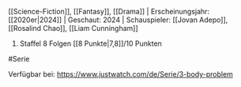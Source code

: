 
[[Science-Fiction]], [[Fantasy]], [[Drama]] | Erscheinungsjahr: [[2020er|2024]] | Geschaut: 2024 | Schauspieler: [[Jovan Adepo]], [[Rosalind Chao]], [[Liam Cunningham]]

1. Staffel 8 Folgen [[8 Punkte|7,8]]/10 Punkten


#Serie

Verfügbar bei: https://www.justwatch.com/de/Serie/3-body-problem